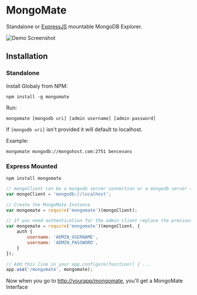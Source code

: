 # MongoMate

Standalone or [ExpressJS](http://expressjs.com) mountable MongoDB Explorer.

![Demo Screenshot](http://cl.ly/image/2m33210D3Z23/Screen%20Shot%202013-01-06%20at%2021.30.30.png)

## Installation

### Standalone

Install Globaly from NPM:

    npm install -g mongomate

Run:

    mongomate [mongodb uri] [admin username] [admin password]

If `[mongodb uri]` isn't provided it will default to localhost.

Example:

    mongomate mongodb://mongohost.com:2751 bencevans 

### Express Mounted

  
    npm install mongomate

```javascript
// mongoClient can be a mongodb server connection or a mongodb server (no db uri)
var mongoClient = 'mongodb://localhost';

// Create the MongoMate Instance
var mongomate = require('mongomate')(mongoClient);

// If you need authentication for the admin client replace the previous line with
var mongomate = require('mongomate')(mongoClient, {
    auth {
        username: 'ADMIN_USERNAME',
        username: 'ADMIN_PASSWORD',
    }
});

// Add this line in your app.configure(function() { ...
app.use('/mongomate', mongomate);
  ```
  
Now when you go to <http://yourapp/mongomate>, you'll get a MongoMate Interface

